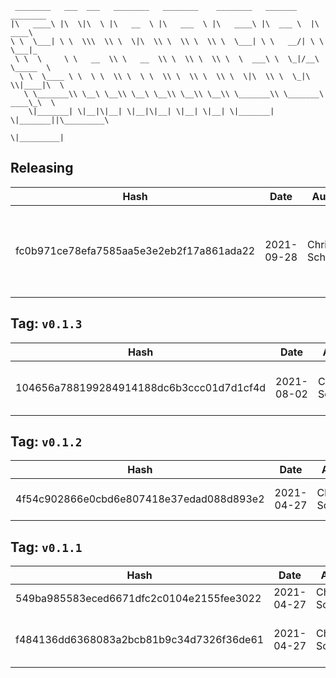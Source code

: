 ```
 ________   ___  ___   ________   ________    ________   _______    ________      
|\   ____\ |\  \|\  \ |\   __  \ |\   ___  \ |\   ____\ |\  ___ \  |\   ____\     
\ \  \___| \ \  \\\  \\ \  \|\  \\ \  \\ \  \\ \  \___| \ \   __/| \ \  \___|_    
 \ \  \     \ \   __  \\ \   __  \\ \  \\ \  \\ \  \  ___\ \  \_|/__\ \_____  \   
  \ \  \____ \ \  \ \  \\ \  \ \  \\ \  \\ \  \\ \  \|\  \\ \  \_|\ \\|____|\  \  
   \ \_______\\ \__\ \__\\ \__\ \__\\ \__\\ \__\\ \_______\\ \_______\ ____\_\  \ 
    \|_______| \|__|\|__| \|__|\|__| \|__| \|__| \|_______| \|_______||\_________\
                                                                      \|_________|
```

## Releasing
| Hash | Date | Author | Changes |
|------|------|--------|---------|
| fc0b971ce78efa7585aa5e3e2eb2f17a861ada22 | 2021-09-28 | Chris Schubert | Updating packaging and publishing npm strategy and package.json |


 ## Tag: `v0.1.3`
| Hash | Date | Author | Changes |
|------|------|--------|---------|
| 104656a788199284914188dc6b3ccc01d7d1cf4d | 2021-08-02 | Chris Schubert | Packaging and publishing updates |


 ## Tag: `v0.1.2`
| Hash | Date | Author | Changes |
|------|------|--------|---------|
| 4f54c902866e0cbd6e807418e37edad088d893e2 | 2021-04-27 | Chris Schubert | Adding meta files |


 ## Tag: `v0.1.1`
| Hash | Date | Author | Changes |
|------|------|--------|---------|
| 549ba985583eced6671dfc2c0104e2155fee3022 | 2021-04-27 | Chris Schubert | Adding meta files |
| f484136dd6368083a2bcb81b9c34d7326f36de61 | 2021-04-27 | Chris Schubert | Setting up fork of nav mesh components |
